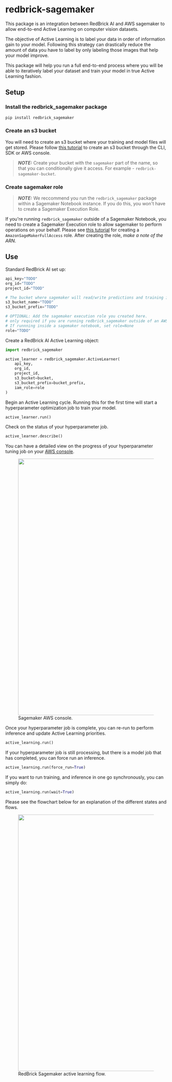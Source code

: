 # redbrick-sagemaker

This package is an integration between RedBrick AI and AWS sagemaker to allow end-to-end Active Learning on computer vision datasets.

The objective of Active Learning is to label your data in order of information gain to your model. Following this strategy can drastically reduce the amount of data you have to label by only labeling those images that help your model improve.

This package will help you run a full end-to-end process where you will be able to iteratively label your dataset and train your model in true Active Learning fashion.

## Setup

### Install the redbrick_sagemaker package

```bash
pip install redbrick_sagemaker
```

### Create an s3 bucket

You will need to create an s3 bucket where your training and model files will get stored. Please follow <a href="https://docs.aws.amazon.com/AmazonS3/latest/userguide/create-bucket-overview.html">this tutorial</a> to create an s3 bucket through the CLI, SDK or AWS console.

> **_NOTE:_** Create your bucket with the `sagemaker` part of the name, so that you can conditionally give it access. For example - `redbrick-sagemaker-bucket`.

### Create sagemaker role

> **_NOTE:_** We reccommend you run the `redbrick_sagemaker` package within a Sagemaker Notebook instance. If you do this, you won't have to create a Sagemaker Execution Role.

If you're running `redbrick_sagemaker` outside of a Sagemaker Notebook, you need to create a Sagemaker Execution role to allow sagemaker to perform operations on your behalf. Please see <a href="https://docs.aws.amazon.com/sagemaker/latest/dg/sagemaker-roles.html">this tutorial</a> for creating a `AmazonSageMakerFullAccess` role. After creating the role, <i>make a note of the ARN</i>.

## Use

Standard RedBrick AI set up:

```python
api_key="TODO"
org_id="TODO"
project_id="TOOD"

# The bucket where sagemaker will read/write predictions and training input/outputs.
s3_bucket_name="TODO"
s3_bucket_prefix="TODO"

# OPTIONAL: Add the sagemaker execution role you created here.
# only required if you are running redbrick_sagemaker outside of an AWS sagemaker notebook instance.
# If runnning inside a sagemaker notebook, set role=None
role="TODO"
```

Create a RedBrick AI Active Learning object:

```python
import redbrick_sagemaker

active_learner = redbrick_sagemaker.ActiveLearner(
    api_key,
    org_id,
    project_id,
    s3_bucket=bucket,
    s3_bucket_prefix=bucket_prefix,
    iam_role=role
)
```

Begin an Active Learning cycle. Running this for the first time will start a hyperparameter optimization job to train your model.

```python
active_learner.run()
```

Check on the status of your hyperparameter job.

```python
active_learner.describe()
```

You can have a detailed view on the progress of your hyperparameter tuning job on your <a href="https://ap-south-1.console.aws.amazon.com/sagemaker/home?region=ap-south-1#/hyper-tuning-jobs">AWS console</a>.

<figure>
    <img width=800 src="readme/readme-sage.png"/>
    <figcaption> Sagemaker AWS console. </figcaption>
</figure>

Once your hyperparameter job is complete, you can re-run to perform inference and update Active Learning priorities.

```python
active_learning.run()
```

If your hyperparameter job is still processing, but there is a model job that has completed, you can force run an inference.

```python
active_learning.run(force_run=True)
```

If you want to run training, and inference in one go synchronously, you can simply do:

```python
active_learning.run(wait=True)
```

Please see the flowchart below for an explanation of the different states and flows.

<figure>
    <img width=800 src="readme/readme.png"/>
    <figcaption> RedBrick Sagemaker active learning flow. </figcaption>
</figure>
